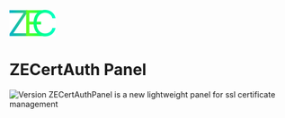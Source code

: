 ![Logo](screenshots/logo.svg)
# ZECertAuth Panel
![Version](https://badgen.net/badge/version/v0.0.1-beta/blue?icon=github)
ZECertAuthPanel is a new lightweight panel for ssl certificate management

